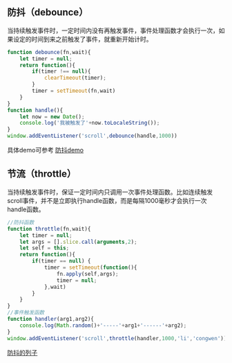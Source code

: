 

## 防抖（debounce）

当持续触发事件时，一定时间内没有再触发事件，事件处理函数才会执行一次，如果设定的时间到来之前触发了事件，就重新开始计时。

```js
function debounce(fn,wait){
    let timer = null;
    return function(){
        if(timer !== null){
            clearTimeout(timer);
        }
        timer = setTimeout(fn,wait)
    }
}
function handle(){
    let now = new Date();
    console.log('我被触发了'+now.toLocaleString());
}
window.addEventListener('scroll',debounce(handle,1000))
```
具体demo可参考 [防抖demo](https://github.com/licongwen/JsFoundation/tree/master/demo/debounce.html)

## 节流（throttle）

当持续触发事件时，保证一定时间内只调用一次事件处理函数。比如连续触发scroll事件，并不是立即执行handle函数，而是每隔1000毫秒才会执行一次handle函数。

```js
//防抖函数
function throttle(fn,wait){
    let timer = null;
    let args = [].slice.call(arguments,2);
    let self = this;
    return function(){
        if(timer == null) {
            timer = setTimeout(function(){
                fn.apply(self,args);
                timer = null;
            },wait) 
        }
    }
}
//事件触发函数
function handler(arg1,arg2){
    console.log(Math.random()+'-----'+arg1+'------'+arg2);
}
window.addEventListener('scroll',throttle(handler,1000,'li','congwen'))

```

[防抖的列子](https://github.com/licongwen/JsFoundation/tree/master/demo/throttle.html)
